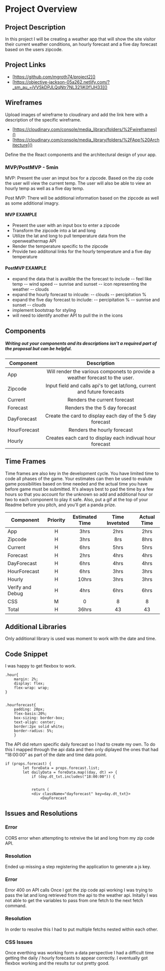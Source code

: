 # Project Overview


## Project Description

In this project I will be creating a weather app that will show the site visitor their current weather conditions, an hourly forecast and a five day forecast based on the users zipcode.

## Project Links

- [https://github.com/mgroth74/project2]()
- [https://objective-jackson-05a262.netlify.com/?_sm_au_=iVVSkDPJLQqNtr7NL321jK0f1JH33]()

## Wireframes

Upload images of wireframe to cloudinary and add the link here with a description of the specific wireframe.

- [https://cloudinary.com/console/media_library/folders/%2Fwireframes]()
- [https://cloudinary.com/console/media_library/folders/%2FApp%20Architecture]()



Define the the React components and the architectural design of your app.

### MVP/PostMVP - 5min

MVP:
Present the user an imput box for a zipcode.  Based on the zip code the user will view the current temp.  The user will also be able to view an hourly temp as well as a five day temp.

Post MVP:
There will be additional information based on the zipcode as well as some additional imagry.


#### MVP EXAMPLE
-	Present the user with an input box to enter a zipcode
- Transform the zipcode into a lat and long
- Utilize the lat and long to pull temperature data from the openweathermap API 
- Render the temperature specific to the zipcode
- Provide two additonal links for the hourly temperature and a five day temperature

#### PostMVP EXAMPLE

- expand the data that is availble the the forecast to include
	-- feel like temp
	-- wind speed
	-- sunrise and sunset
	-- icon representing the weather
	-- clouds
- expand the hourly forecast to inlcude:
	-- clouds
	-- percipitation %
- expand the five day forecast to include:
	-- percipitation %
	-- sunrise and sunset
	-- clouds
- implement bootstrap for styling
- will need to identify another API to pull the in the icons

## Components
##### Writing out your components and its descriptions isn't a required part of the proposal but can be helpful.

| Component | Description | 
| --- | :---: |  
| App | Will render the various componets to provide a weather forecast to the user.
| Zipcode | Input field and calls api's to get lat/long, current and future forecasts |
| Current | Renders the current forecast |
| Forecast | Renders the the 5 day forecast  |
| DayForecast | Create the card to display each day of the 5 day forecast|
| HourForecast | Renders the hourly forecast |
| Hourly | Creates each card to display each indivual hour forecast	 |

## Time Frames

Time frames are also key in the development cycle.  You have limited time to code all phases of the game.  Your estimates can then be used to evalute game possibilities based on time needed and the actual time you have before game must be submitted. It's always best to pad the time by a few hours so that you account for the unknown so add and additional hour or two to each component to play it safe. Also, put a gif at the top of your Readme before you pitch, and you'll get a panda prize.

| Component | Priority | Estimated Time | Time Invetsted | Actual Time |
| --- | :---: |  :---: | :---: | :---: |
| App | H | 3hrs| 2hrs | 2hrs |
| Zipcode | H | 3hrs| 8rs | 8hrs |
| Current 	| H | 6hrs | 5hrs | 5hrs |
| Forecast 	| H | 2hrs | 4hrs | 4hrs |
| DayForecast 	| H | 6hrs | 4hrs | 4hrs |
| HourForecast 	| H | 6hrs | 3hrs | 3hrs |
| Hourly 	| H | 10hrs | 3hrs | 3hrs |
| Verify and Debug 	| H | 4hrs | 6hrs | 6hrs |
| CSS | M | 0 | 8 | 8 |
| Total | H | 36hrs| 43 | 43 |

## Additional Libraries
Only additional library is used was moment to work with the date and time.

## Code Snippet
I was happy to get flexbox to work.

	.hour{
		margin: 2%;
		display: flex;
		flex-wrap: wrap;
	}


	.hourforecast{ 
		padding: 20px;
		flex-basis:20%;
		box-sizing: border-box;
		text-align: center;
		border:2px solid white;
		border-radius: 5%;
		}

The API did return specific daily forecast so I had to create my own.  To do this I mapped through the api data and then only diplayed the ones that had "18:00:00" as part of the date and time data point.

	if (props.forecast) {
			let foreData = props.forecast.list;
			let dailyData = foreData.map((day, dt) => {
				if (day.dt_txt.includes("18:00:00")) {

        
				return (
				<div className="dayforecast" key=day.dt_txt}>
					<DayForecast 


## Issues and Resolutions

### Error ###
CORS error when attempting to retreive the lat and long from my zip code API.

### Resolution ###
Ended up missing a step registering the application to generate a js key.

### Error ###
Error 400 on API calls Once I got the zip code api working I was trying to pass the lat and long retrieved from the api to the weather api.  Initally I was not able to get the variables to pass from one fetch to the next fetch command.  

### Resolution ###
In order to resolve this I had to put multiple fetchs nested within each other.

### CSS Issues ###
Once everthing was working form a data perspective I had a difficult time getting the daily / hourly forecasts to appear correctly.  I eventually got flexbox working and the results tur out pretty good.


 